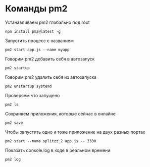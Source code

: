 # Команды pm2
Устанавливаем pm2 глобально под root
```
npm install pm2@latest -g
```

Запустить процесс с названием
```
pm2 start app.js --name myapp
```

Говорим pm2 добавить себя в автозапуск
```
pm2 startup
```

Говорим pm2 удалить себя из автозапуска
```
pm2 unstartup systemd
```

Проверяем что запущено
```
pm2 ls
```

Сохраняем приложения, которые сейчас в онлайне
```
pm2 save
```

Чтобы запустить одно и тоже приложение на двух разных портах
```
pm2 start --name splitzz_2 app.js -- 3330
```

Показать console.log в коде в реальном времени
```
pm2 log
```
